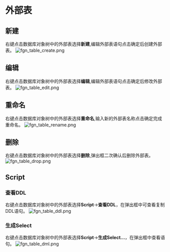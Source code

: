 # 外部表

## 新建

右键点击数据库对象树中的外部表选择**新建**,编辑外部表语句点击确定后创建外部表。
![fgn_table_create.png](/dev/guide/images/database/fgn_table_create.png)

## 编辑

右键点击数据库对象树中的外部表选择**编辑**,编辑外部表语句点击确定后修改外部表。
![fgn_table_edit.png](/dev/guide/images/database/fgn_table_edit.png)

## 重命名

右键点击数据库对象树中的外部表选择**重命名**,输入新的外部表名称点击确定完成重命名。
![fgn_table_rename.png](/dev/guide/images/database/fgn_table_rename.png)

## 删除

右键点击数据库对象树中的外部表选择**删除**,弹出框二次确认后删除外部表。
![fgn_table_drop.png](/dev/guide/images/database/fgn_table_drop.png)

## Script

### 查看DDL

右键点击数据库对象树中的外部表选择**Script**->**查看DDL**，在弹出框中可查看复制DDL语句。
![fgn_table_ddl.png](/dev/guide/images/database/fgn_table_ddl.png)

### 生成Select

右键点击数据库对象树中的外部表选择**Script**->**生成Select...**，在弹出框中查看语句。
![fgn_table_dml.png](/dev/guide/images/database/fgn_table_dml.png)